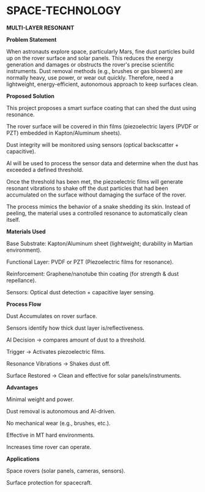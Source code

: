 # SPACE-TECHNOLOGY

**MULTI-LAYER RESONANT**

**Problem Statement**

When astronauts explore space, particularly Mars, fine dust particles build up on the rover surface and solar panels. This reduces the energy generation and damages or obstructs the rover's precise scientific instruments. Dust removal methods (e.g., brushes or gas blowers) are normally heavy, use power, or wear out quickly. Therefore, need a lightweight, energy-efficient, autonomous approach to keep surfaces clean.


**Proposed Solution**

This project proposes a smart surface coating that can shed the dust using resonance.

The rover surface will be covered in thin films (piezoelectric layers (PVDF or PZT) embedded in Kapton/Aluminum sheets).

Dust integrity will be monitored using sensors (optical backscatter + capacitive).

AI will be used to process the sensor data and determine when the dust has exceeded a defined threshold.

Once the threshold has been met, the piezoelectric films will generate resonant vibrations to shake off the dust particles that had been accumulated on the surface without damaging the surface of the rover.

The process mimics the behavior of a snake shedding its skin. Instead of peeling, the material uses a controlled resonance to automatically clean itself.


**Materials Used**

Base Substrate: Kapton/Aluminum sheet (lightweight; durability in Martian environment).

Functional Layer: PVDF or PZT (Piezoelectric films for resonance).

Reinforcement: Graphene/nanotube thin coating (for strength & dust repellance).

Sensors: Optical dust detection + capacitive layer sensing.


**Process Flow**

Dust Accumulates on rover surface.

Sensors identify how thick dust layer is/reflectiveness.

AI Decision → compares amount of dust to a threshold.

Trigger → Activates piezoelectric films.

Resonance Vibrations → Shakes dust off.

Surface Restored → Clean and effective for solar panels/instruments.


**Advantages**

 Minimal weight and power.
 
 Dust removal is autonomous and AI-driven.
 
 No mechanical wear (e.g., brushes, etc.).
 
 Effective in MT hard environments.
 
 Increases time rover can operate.

 
**Applications**

Space rovers (solar panels, cameras, sensors).

Surface protection for spacecraft.
